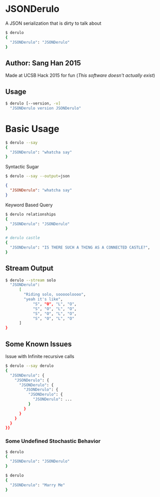 # JSONDerulo
A JSON serialization that is dirty to talk about

```sh
$ derulo
{
  "JSONDerulo": "JSONDerulo"
}
```

## Author: Sang Han 2015

Made at UCSB Hack 2015 for fun
(_This software doesn't actually exist_)

## Usage


```sh
$ derulo [--version, -v]
  "JSONDerulo version JSONDerulo" 
```

# Basic Usage
```sh
$ derulo --say
{
  "JSONDerulo": "whatcha say"
}
```

Syntactic Sugar

```sh
$ derulo --say --output=json
```
```JSON
{
  "JSONDerulo": "whatcha say"
}
```

Keyword Based Query

```sh
$ derulo relationships
{
  "JSONDerulo": "JSONDerulo"
}
```

```sh
# derulo castle
{
  "JSONDerulo": "IS THERE SUCH A THING AS A CONNECTED CASTLE?",
}

```

## Stream Output
```sh
$ derulo --stream solo
  "JSONDerulo": 
      [
        "Riding solo, soooooloooo",
        "yeah it's like",
            "S", "O", "L", "O",
            "S", "O", "L", "O",
            "S", "O", "L", "O",
            "S", "O", "L", "O"
      ]
}

```


## Some Known Issues

Issue with Infinite recursive calls

```sh
$ derulo --say derulo
{
  "JSONDerulo": {
    "JSONDerulo": {
      "JSONDerulo": {
        "JSONDerulo": {
          "JSONDerulo": {
            "JSONDerulo": ...
          }
        }
      }
    }
  }
}}
```

### Some Undefined Stochastic Behavior

``` sh
$ derulo
{
  "JSONDerulo": "JSONDerulo"
}
```

``` sh
$ derulo
{
  "JSONDerulo": "Marry Me"
}
```
